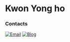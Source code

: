 # Kwon Yong ho

### Contacts
[![Email](https://img.shields.io/badge/Email-Grandes-00059f.svg)](mailto:ho2708@naver.com)
[![Blog](https://img.shields.io/badge/Blog-Grandes.github.io-0229bf.svg)](https://Grandes.github.io/) 
